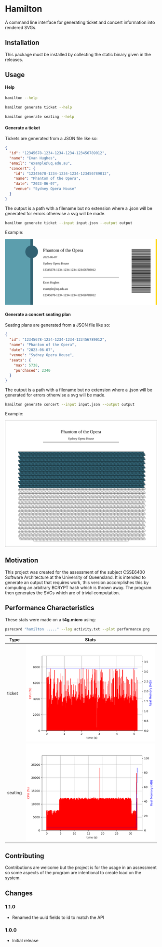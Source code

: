 # Hamilton

A command line interface for generating ticket and concert information into rendered SVGs.

## Installation

This package must be installed by collecting the static binary given in the releases.

## Usage

#### Help

```bash
hamilton --help
```

```bash
hamilton generate ticket --help
```

```bash
hamilton generate seating --help
```


#### Generate a ticket

Tickets are generated from a JSON file like so:

```json
{
  "id": "12345678-1234-1234-1234-123456789012",
  "name": "Evan Hughes",
  "email": "example@uq.edu.au",
  "concert": {
    "id": "12345678-1234-1234-1234-123456789012",
    "name": "Phantom of the Opera",
    "date": "2023-06-07",
    "venue": "Sydney Opera House"
  }
}
```

The output is a path with a filename but no extension where a .json will be generated for errors otherwise a svg will be made.

```bash
hamilton generate ticket --input input.json --output output
```

Example:

![ticket](./examples/output_ticket.svg)

#### Generate a concert seating plan

Seating plans are generated from a JSON file like so:

```json
{
  "id": "12345678-1234-1234-1234-123456789012",
  "name": "Phantom of the Opera",
  "date": "2023-06-07",
  "venue": "Sydney Opera House",
  "seats": {
    "max": 5738,
    "purchased": 2340
  }
}
```

The output is a path with a filename but no extension where a .json will be generated for errors otherwise a svg will be made.

```bash
hamilton generate concert --input input.json --output output
```

Example:

![ticket](./examples/output_concert.svg)

## Motivation

This project was created for the assessment of the subject CSSE6400 Software Architecture at the University of Queensland.
It is intended to generate an output that requires work, this version accomplishes this by computing an arbitrary BCRYPT hash which is thrown away.
The program then generates the SVGs which are of trivial computation.

## Performance Characteristics

These stats were made on a **t4g.micro** using:

```bash
psrecord "hamilton ....." --log activity.txt --plot performance.png
```


| Type                      | Stats                        |
|---------------------------|------------------------------|
| ticket                    | ![](performance/ticket.png)  |
| seating                   | ![](performance/seating.png) |

## Contributing

Contributions are welcome but the project is for the usage in an assessment so some aspects of the program are intentional to create load on the system.

## Changes

### 1.1.0

- Renamed the uuid fields to id to match the API

### 1.0.0

- Initial release
